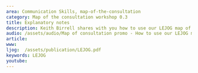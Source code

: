```yaml
---
area: Communication Skills, map-of-the-consultation
category: Map of the consultation workshop 0.3
title: Explanatory notes
description: Keith Birrell shares with you how to use our LEJOG map of the consultation and how to get the most out of the workshop.
audio: /assets/audio/Map of consultation promo - How to use our LEJOG map of the consultation and explanatory notes for the workshop - MQ.mp3
article: 
www: 
ljog:  /assets/publication/LEJOG.pdf
keywords: LEJOG
youtube: 
--- 
```

